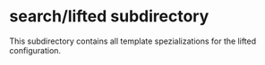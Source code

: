 # search/lifted subdirectory

This subdirectory contains all template spezializations for the lifted configuration.